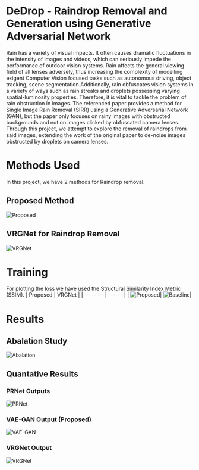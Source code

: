 # DeDrop - Raindrop Removal and Generation using Generative Adversarial Network
Rain has a variety of visual impacts. It often causes dramatic fluctuations in the intensity of images and videos, which can seriously impede the performance of outdoor vision systems. Rain affects the general viewing field of all lenses adversely, thus increasing the complexity of modelling exigent Computer Vision focused tasks such as autonomous driving, object tracking, scene segmentation.Additionally, rain obfuscates vision systems in a variety of ways such as rain streaks and droplets possessing varying spatial-luminosity properties. Therefore, it is vital to tackle the problem of rain obstruction in images. The referenced paper provides a method for Single Image Rain Removal (SIRR) using a Generative Adversarial Network (GAN), but the paper only focuses on rainy images with obstructed backgrounds and not on images clicked by obfuscated camera lenses. Through this project, we attempt to explore the removal of raindrops from said images, extending the work of the original paper to de-noise images obstructed by droplets on camera lenses.

# Methods Used
In this project, we have 2 methods for Raindrop removal.
## Proposed Method
![Proposed](./assets/Proposed_new.png)
## VRGNet for Raindrop Removal
![VRGNet](./assets/VRGNet_new.png)

# Training
For plotting the loss we have used the Structural Similarity Index Metric (SSIM).
| Proposed | VRGNet |
| -------- | ------ |
| ![Proposed](./assets/vae_gan_loss.png)| ![Baseline](./assets/baseline_loss.png)|

# Results
## Abalation Study
![Abalation](./assets/abalation.png)

## Quantative Results
### PRNet Outputs
![PRNet](./assets/PRNet_output.png)

### VAE-GAN Output (Proposed)
![VAE-GAN](./assets/vae_gan_output.png)

### VRGNet Output
![VRGNet](./assets/VRGNet_output.png)